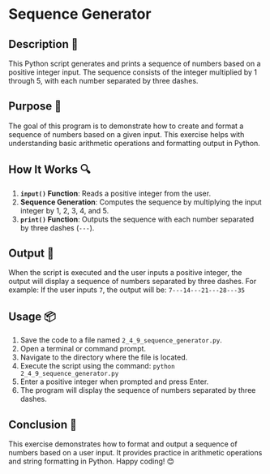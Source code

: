 # Sequence Generator

## Description 📝
This Python script generates and prints a sequence of numbers based on a positive integer input.
The sequence consists of the integer multiplied by 1 through 5, with each number separated by three dashes.

## Purpose 🎯
The goal of this program is to demonstrate how to create and format a sequence of numbers based on a given input. This exercise helps with understanding basic arithmetic operations and formatting output in Python.

## How It Works 🔍
1. **`input()` Function**: Reads a positive integer from the user.
2. **Sequence Generation**: Computes the sequence by multiplying the input integer by 1, 2, 3, 4, and 5.
3. **`print()` Function**: Outputs the sequence with each number separated by three dashes (`---`).

## Output 📜
When the script is executed and the user inputs a positive integer, the output will display a sequence of numbers separated by three dashes.
For example:
    If the user inputs `7`, the output will be:
        `7---14---21---28---35`

## Usage 📦
1. Save the code to a file named `2_4_9_sequence_generator.py`.
2. Open a terminal or command prompt.
3. Navigate to the directory where the file is located.
4. Execute the script using the command:
   `python 2_4_9_sequence_generator.py`
5. Enter a positive integer when prompted and press Enter.
6. The program will display the sequence of numbers separated by three dashes.

## Conclusion 🚀
This exercise demonstrates how to format and output a sequence of numbers based on a user input.
It provides practice in arithmetic operations and string formatting in Python.
Happy coding! 😊